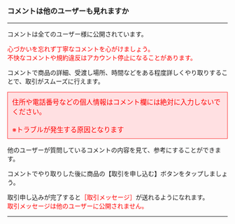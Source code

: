 <h3>コメントは他のユーザーも見れますか</h3>
<hr>

コメントは全てのユーザー様に公開されています。

<font color="#ff0000">心づかいを忘れず丁寧なコメントを心がけましょう。  
不快なコメントや規約違反はアカウント停止になることがあります。</font>

コメントで商品の詳細、受渡し場所、時間などをある程度詳しくやり取りすることで、取引がスムーズに行えます。

<div style="padding: 10px; margin-top: 15px; margin-bottom: 15px; border: 1px solid #ff3333; background-color: #ffe0e2;  font-size: 110%">
<font color="#ff0000">住所や電話番号などの個人情報はコメント欄には絶対に入力しないでください。<br>
<br>
※トラブルが発生する原因となります</font>
</div>

他のユーザーが質問しているコメントの内容を見て、参考にすることができます。

コメントでやり取りした後に商品の【取引を申し込む】ボタンをタップしましょう。

取引申し込みが完了すると<font color="#ff0000">［取引メッセージ］</font>が送れるようになれます。  
<font color="#ff0000">取引メッセージは他のユーザーに公開されません。</font>

<hr>